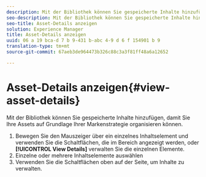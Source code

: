 ```yaml
---
description: Mit der Bibliothek können Sie gespeicherte Inhalte hinzufügen, damit Sie Ihre Assets auf Grundlage Ihrer Markenstrategie organisieren können.
seo-description: Mit der Bibliothek können Sie gespeicherte Inhalte hinzufügen, damit Sie Ihre Assets auf Grundlage Ihrer Markenstrategie organisieren können.
seo-title: Asset-Details anzeigen
solution: Experience Manager
title: Asset-Details anzeigen
uuid: 06 a 19 bca-d 7 b 9-431 b-abc 4-9 d 6 f 154901 b 9
translation-type: tm+mt
source-git-commit: 67aeb3de964473b326c88c3a3f81ff48a6a12652

---
```



# Asset-Details anzeigen{#view-asset-details}

Mit der Bibliothek können Sie gespeicherte Inhalte hinzufügen, damit Sie Ihre Assets auf Grundlage Ihrer Markenstrategie organisieren können.

1. Bewegen Sie den Mauszeiger über ein einzelnes Inhaltselement und verwenden Sie die Schaltflächen, die im Bereich angezeigt werden, oder **[!UICONTROL View Details]** verwalten Sie die einzelnen Elemente.
1. Einzelne oder mehrere Inhaltselemente auswählen
1. Verwenden Sie die Schaltflächen oben auf der Seite, um Inhalte zu verwalten.
